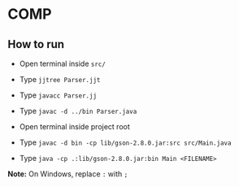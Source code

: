 # COMP

## How to run

* Open terminal inside ``src/``
* Type ``jjtree Parser.jjt``
* Type ``javacc Parser.jj``
* Type ``javac -d ../bin Parser.java``


* Open terminal inside project root
* Type ``javac -d bin -cp lib/gson-2.8.0.jar:src src/Main.java``
* Type ``java -cp .:lib/gson-2.8.0.jar:bin Main <FILENAME>``

**Note:** On Windows, replace ``:`` with ``;``
